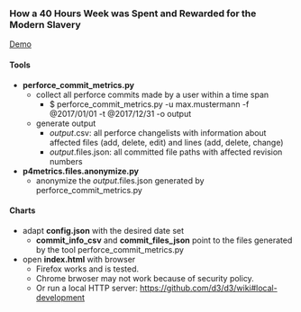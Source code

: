 ### How a 40 Hours Week was Spent and Rewarded for the Modern Slavery

[Demo](https://easz.github.io/40hSlavery/charts/)

#### Tools

 - **perforce_commit_metrics.py**
   - collect all perforce commits made by a user within a time span
     - $ perforce_commit_metrics.py -u max.mustermann -f @2017/01/01 -t @2017/12/31 -o output
   - generate output
     - *output*.csv: all perforce changelists with information about affected files (add, delete, edit) and lines (add, delete, change)
     - *output*.files.json: all committed file paths with affected revision numbers
  - **p4metrics.files.anonymize.py**
     - anonymize the *output*.files.json generated by perforce_commit_metrics.py

#### Charts

  - adapt **config.json** with the desired date set
    - **commit_info_csv** and **commit_files_json** point to the files generated by the tool perforce_commit_metrics.py
  - open **index.html** with browser 
    - Firefox works and is tested.
    - Chrome brwoser may not work because of security policy.
    - Or run a local HTTP server: https://github.com/d3/d3/wiki#local-development